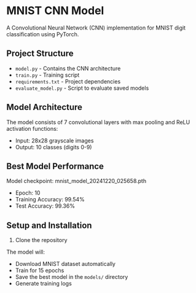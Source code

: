 # MNIST CNN Model

A Convolutional Neural Network (CNN) implementation for MNIST digit classification using PyTorch.

## Project Structure 
- `model.py` - Contains the CNN architecture
- `train.py` - Training script
- `requirements.txt` - Project dependencies
- `evaluate_model.py` - Script to evaluate saved models

## Model Architecture
The model consists of 7 convolutional layers with max pooling and ReLU activation functions:
- Input: 28x28 grayscale images
- Output: 10 classes (digits 0-9)

## Best Model Performance
Model checkpoint: mnist_model_20241220_025658.pth
- Epoch: 10
- Training Accuracy: 99.54%
- Test Accuracy: 99.36%

## Setup and Installation

1. Clone the repository

The model will:
- Download MNIST dataset automatically
- Train for 15 epochs
- Save the best model in the `models/` directory
- Generate training logs

